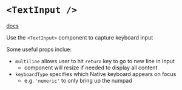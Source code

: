 # `<TextInput />`

[docs](https://reactnative.dev/docs/textinput)

Use the `<TextInput>` component to capture keyboard input

Some useful props inclue:

- `multiline` allows user to hit `return` key to go to new line in input
  - component will resize if needed to display all content
- `keyboardType` specifies which Native keyboard appears on focus
  - e.g. `'numeric'` to only bring up the numpad
